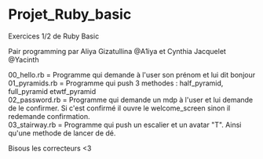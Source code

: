 # Projet_Ruby_basic
Exercices 1/2 de Ruby Basic

Pair programming par Aliya Gizatullina @A1iya et Cynthia Jacquelet @Yacinth

00_hello.rb = Programme qui demande à l'user son prénom et lui dit bonjour </br>
01_pyramids.rb = Programme qui push 3 methodes : half_pyramid, full_pyramid etwtf_pyramid </br>
02_password.rb = Programme qui demande un mdp à l'user et lui demande de le confirmer. Si c'est confirmé il ouvre le welcome_screen sinon il redemande confirmation. </br>
03_stairway.rb = Programme qui push un escalier et un avatar "T". Ainsi qu'une methode de lancer de dé. 

Bisous les correcteurs <3


